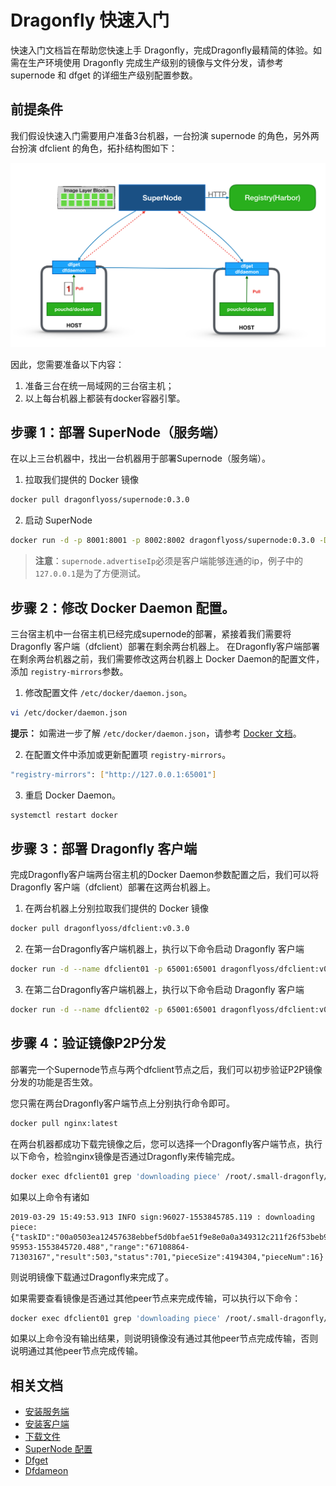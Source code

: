 # Dragonfly 快速入门

快速入门文档旨在帮助您快速上手 Dragonfly，完成Dragonfly最精简的体验。如需在生产环境使用 Dragonfly 完成生产级别的镜像与文件分发，请参考 supernode 和 dfget 的详细生产级别配置参数。

## 前提条件

我们假设快速入门需要用户准备3台机器，一台扮演 supernode 的角色，另外两台扮演 dfclient 的角色，拓扑结构图如下：

![quick start cluster topology](./img/quick-start-topo.png)

因此，您需要准备以下内容：

1. 准备三台在统一局域网的三台宿主机；
2. 以上每台机器上都装有docker容器引擎。

## 步骤 1：部署 SuperNode（服务端）

在以上三台机器中，找出一台机器用于部署Supernode（服务端）。

1. 拉取我们提供的 Docker 镜像

```bash
docker pull dragonflyoss/supernode:0.3.0
```

2. 启动 SuperNode

```bash
docker run -d -p 8001:8001 -p 8002:8002 dragonflyoss/supernode:0.3.0 -Dsupernode.advertiseIp=127.0.0.1
```

> **注意**：`supernode.advertiseIp`必须是客户端能够连通的ip，例子中的`127.0.0.1`是为了方便测试。

## 步骤 2：修改 Docker Daemon 配置。

三台宿主机中一台宿主机已经完成supernode的部署，紧接着我们需要将 Dragonfly 客户端（dfclient）部署在剩余两台机器上。
在Dragonfly客户端部署在剩余两台机器之前，我们需要修改这两台机器上 Docker Daemon的配置文件，添加 `registry-mirrors`参数。

1. 修改配置文件 `/etc/docker/daemon.json`。

```sh
vi /etc/docker/daemon.json
```

**提示：** 如需进一步了解 `/etc/docker/daemon.json`，请参考 [Docker 文档](https://docs.docker.com/registry/recipes/mirror/#configure-the-cache)。

2. 在配置文件中添加或更新配置项 `registry-mirrors`。

```sh
"registry-mirrors": ["http://127.0.0.1:65001"]
```

3. 重启 Docker Daemon。

```bash
systemctl restart docker
```

## 步骤 3：部署 Dragonfly 客户端

完成Dragonfly客户端两台宿主机的Docker Daemon参数配置之后，我们可以将 Dragonfly 客户端（dfclient）部署在这两台机器上。

1. 在两台机器上分别拉取我们提供的 Docker 镜像

```bash
docker pull dragonflyoss/dfclient:v0.3.0
```

2. 在第一台Dragonfly客户端机器上，执行以下命令启动 Dragonfly 客户端

```bash
docker run -d --name dfclient01 -p 65001:65001 dragonflyoss/dfclient:v0.3.0 --registry https://index.docker.io
```

3. 在第二台Dragonfly客户端机器上，执行以下命令启动 Dragonfly 客户端

```bash
docker run -d --name dfclient02 -p 65001:65001 dragonflyoss/dfclient:v0.3.0 --registry https://index.docker.io
```

## 步骤 4：验证镜像P2P分发

部署完一个Supernode节点与两个dfclient节点之后，我们可以初步验证P2P镜像分发的功能是否生效。

您只需在两台Dragonfly客户端节点上分别执行命令即可。

```bash
docker pull nginx:latest
```

在两台机器都成功下载完镜像之后，您可以选择一个Dragonfly客户端节点，执行以下命令，检验nginx镜像是否通过Dragonfly来传输完成。

```bash
docker exec dfclient01 grep 'downloading piece' /root/.small-dragonfly/logs/dfclient.log
```

如果以上命令有诸如

```
2019-03-29 15:49:53.913 INFO sign:96027-1553845785.119 : downloading piece:{"taskID":"00a0503ea12457638ebbef5d0bfae51f9e8e0a0a349312c211f26f53beb93cdc","superNode":"127.0.0.1","dstCid":"127.0.0.1-95953-1553845720.488","range":"67108864-71303167","result":503,"status":701,"pieceSize":4194304,"pieceNum":16}
```

则说明镜像下载通过Dragonfly来完成了。

如果需要查看镜像是否通过其他peer节点来完成传输，可以执行以下命令：

```bash
docker exec dfclient01 grep 'downloading piece' /root/.small-dragonfly/logs/dfclient.log | grep -v cdnnode
```

如果以上命令没有输出结果，则说明镜像没有通过其他peer节点完成传输，否则说明通过其他peer节点完成传输。

## 相关文档

- [安装服务端](userguide/install_server.md)
- [安装客户端](userguide/install_client.md)
- [下载文件](userguide/download_files.md)
- [SuperNode 配置](userguide/supernode_configuration.md)
- [Dfget](cli_ref/dfget.md)
- [Dfdameon](cli_ref/dfdaemon.md)
